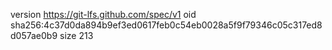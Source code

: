 version https://git-lfs.github.com/spec/v1
oid sha256:4c37d0da894b9ef3ed0617feb0c54eb0028a5f9f79346c05c317ed8d057ae0b9
size 213
